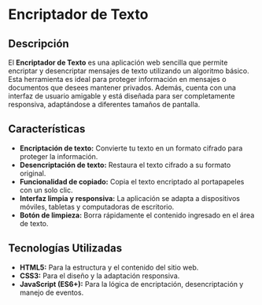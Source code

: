 # Encriptador de Texto

## Descripción

El **Encriptador de Texto** es una aplicación web sencilla que permite encriptar y desencriptar mensajes de texto utilizando un algoritmo básico. Esta herramienta es ideal para proteger información en mensajes o documentos que desees mantener privados. Además, cuenta con una interfaz de usuario amigable y está diseñada para ser completamente responsiva, adaptándose a diferentes tamaños de pantalla.

## Características

- **Encriptación de texto:** Convierte tu texto en un formato cifrado para proteger la información.
- **Desencriptación de texto:** Restaura el texto cifrado a su formato original.
- **Funcionalidad de copiado:** Copia el texto encriptado al portapapeles con un solo clic.
- **Interfaz limpia y responsiva:** La aplicación se adapta a dispositivos móviles, tabletas y computadoras de escritorio.
- **Botón de limpieza:** Borra rápidamente el contenido ingresado en el área de texto.

## Tecnologías Utilizadas

- **HTML5:** Para la estructura y el contenido del sitio web.
- **CSS3:** Para el diseño y la adaptación responsiva.
- **JavaScript (ES6+):** Para la lógica de encriptación, desencriptación y manejo de eventos.
